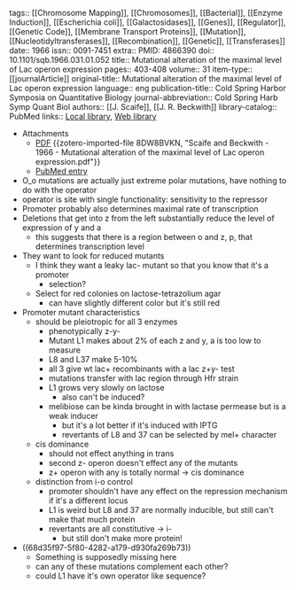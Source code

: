tags:: [[Chromosome Mapping]], [[Chromosomes]], [[Bacterial]], [[Enzyme Induction]], [[Escherichia coli]], [[Galactosidases]], [[Genes]], [[Regulator]], [[Genetic Code]], [[Membrane Transport Proteins]], [[Mutation]], [[Nucleotidyltransferases]], [[Recombination]], [[Genetic]], [[Transferases]]
date:: 1966
issn:: 0091-7451
extra:: PMID: 4866390
doi:: 10.1101/sqb.1966.031.01.052
title:: Mutational alteration of the maximal level of Lac operon expression
pages:: 403-408
volume:: 31
item-type:: [[journalArticle]]
original-title:: Mutational alteration of the maximal level of Lac operon expression
language:: eng
publication-title:: Cold Spring Harbor Symposia on Quantitative Biology
journal-abbreviation:: Cold Spring Harb Symp Quant Biol
authors:: [[J. Scaife]], [[J. R. Beckwith]]
library-catalog:: PubMed
links:: [Local library](zotero://select/library/items/6IUEJCAL), [Web library](https://www.zotero.org/users/6106196/items/6IUEJCAL)

- Attachments
	- [PDF](zotero://select/library/items/8DW8BVKN) {{zotero-imported-file 8DW8BVKN, "Scaife and Beckwith - 1966 - Mutational alteration of the maximal level of Lac operon expression.pdf"}}
	- [PubMed entry](http://www.ncbi.nlm.nih.gov/pubmed/4866390)
- O_o mutations are actually just extreme polar mutations, have nothing to do with the operator
- operator is site with single functionality: sensitivity to the repressor
- Promoter probably also determines maximal rate of transcription
- Deletions that get into z from the left substantially reduce the level of expression of y and a
	- this suggests that there is a region between o and z, p, that determines transcription level
- They want to look for reduced mutants
	- I think they want a leaky lac- mutant so that you know that it's a promoter
		- selection?
	- Select for red colonies on lactose-tetrazolium agar
		- can have slightly different color but it's still red
- Promoter mutant characteristics
	- should be pleiotropic for all 3 enzymes
		- phenotypically z-y-
		- Mutant L1 makes about 2% of each z and y, a is too low to measure
		- L8 and L37 make 5-10%
		- all 3 give wt lac+ recombinants with a lac z+y- test
		- mutations transfer with lac region through Hfr strain
		- L1 grows very slowly on lactose
			- also can't be induced?
		- melibiose can be kinda brought in with lactase permease but is a weak inducer
			- but it's a lot better if it's induced with IPTG
			- revertants of L8 and 37 can be selected by mel+ character
	- cis dominance
		- should not effect anything in trans
		- second z- operon doesn't effect any of the mutants
		- z+ operon with any is totally normal -> cis dominance
	- distinction from i-o control
		- promoter shouldn't have any effect on the repression mechanism if it's a different locus
		- L1 is weird but L8 and 37 are normally inducible, but still can't make that much protein
		- revertants are all constitutive -> i-
			- but still don't make more protein!
- ((68d35f97-5f80-4282-a179-d930fa269b73))
	- Something is supposedly missing here
	- can any of these mutations complement each other?
	- could L1 have it's own operator like sequence?